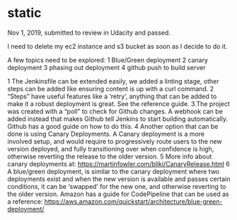 # static
Nov 1, 2019, submitted to review in Udacity and passed.

I need to delete my ec2 instance and s3 bucket as soon as I decide to do it.

A few topics need to be explored:
1 Blue/Green deployment
2 canary deployment
3 phasing out deployment
4 github push to build server


1 The Jenkinsfile can be extended easily, we added a linting stage, other steps can be added like ensuring content is up with a curl command.
2 “Steps” have useful features like a ‘retry’, anything that can be added to make it a robust deployment is great. See the reference guide.
3.The project was created with a “poll” to check for Github changes. A webhook can be added instead that makes Github tell Jenkins to start building automatically. Github has a good guide on how to do this.
4 Another option that can be done is using Canary Deployments. A Canary deployment is a more involved setup, and would require to progressively route users to the new version deployed, and fully transitioning over when confidence is high, otherwise reverting the release to the older version.
5 More info about canary deployments at: https://martinfowler.com/bliki/CanaryRelease.html
6 A blue/green deployment, is similar to the canary deployment where two deployments exist and when the new version is available and passes certain conditions, it can be ‘swapped’ for the new one, and otherwise reverting to the older version. Amazon has a guide for CodePipeline that can be used as a reference: https://aws.amazon.com/quickstart/architecture/blue-green-deployment/
